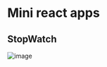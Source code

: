 # Mini react apps

## StopWatch
![image](https://github.com/user-attachments/assets/a328c88d-7ea9-4817-add9-b9c5615f777c)
